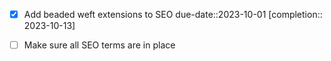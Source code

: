 
- [x] Add beaded weft extensions to SEO due-date::2023-10-01  [completion:: 2023-10-13]
- [ ] Make sure all SEO terms are in place

